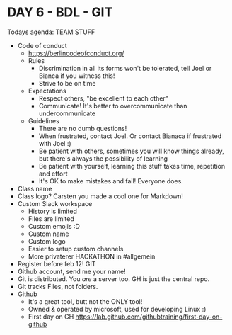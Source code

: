 # DAY 6 - BDL - GIT
Todays agenda:
TEAM STUFF
  - Code of conduct
    - https://berlincodeofconduct.org/
    - Rules
      - Discrimination in all its forms won't be tolerated, tell Joel or Bianca if you witness this!
      - Strive to be on time
    - Expectations
      - Respect others, "be excellent to each other"
      - Communicate! It's better to overcommunicate than undercommunicate
    - Guidelines
      - There are no dumb questions!
      - When frustrated, contact Joel. Or contact Bianaca if frustrated with Joel :)
      - Be patient with others, sometimes you will know things already, but there's always the possibility of learning
      - Be patient with yourself, learning this stuff takes time, repetition and effort
      - It's OK to make mistakes and fail! Everyone does.
  - Class name
  - Class logo? Carsten you made a cool one for Markdown!
  - Custom Slack workspace
    - History is limited
    - Files are limited
    - Custom emojis :D
    - Custom name
    - Custom logo
    - Easier to setup custom channels
    - More privaterer
HACKATHON in #allgemein
  - Register before feb 12!
GIT
  - Github account, send me your name!
  - Git is distributed. You _are_ a server too. GH is just the central repo. 
  - Git tracks Files, not folders.
  - Github
    - It's a great tool, butt not the ONLY tool!
    - Owned & operated by microsoft, used for developing Linux :)
    - First day on GH https://lab.github.com/githubtraining/first-day-on-github